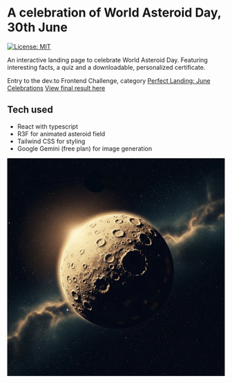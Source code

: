 # A celebration of World Asteroid Day, 30th June

[![License: MIT](https://img.shields.io/badge/License-MIT-yellow.svg)](https://opensource.org/licenses/MIT)

An interactive landing page to celebrate World Asteroid Day. Featuring interesting facts, a quiz and a downloadable, personalized certificate.

Entry to the dev.to Frontend Challenge, category [Perfect Landing: June Celebrations](https://dev.to/challenges/frontend-2025-06-04)
[View final result here](https://eoinmcgrath.com/asteroid-day/)

## Tech used

- React with typescript
- R3F for animated asteroid field
- Tailwind CSS for styling
- Google Gemini (free plan) for image generation

![Ceres - the largest asteroid in the asteroid belt](https://raw.githubusercontent.com/eoinmcg/asteroid-day/refs/heads/main/public/ceres-vintage.webp)
